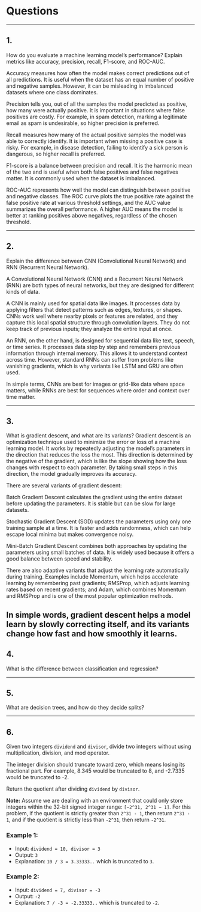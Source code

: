 # Questions

---

## 1.

How do you evaluate a machine learning model’s performance? Explain metrics like accuracy, precision, recall, F1-score, and ROC-AUC.


Accuracy measures how often the model makes correct predictions out of all predictions. It is useful when the dataset has an equal number of positive and negative samples. However, it can be misleading in imbalanced datasets where one class dominates.

Precision tells you, out of all the samples the model predicted as positive, how many were actually positive. It is important in situations where false positives are costly. For example, in spam detection, marking a legitimate email as spam is undesirable, so higher precision is preferred.

Recall measures how many of the actual positive samples the model was able to correctly identify. It is important when missing a positive case is risky. For example, in disease detection, failing to identify a sick person is dangerous, so higher recall is preferred.

F1-score is a balance between precision and recall. It is the harmonic mean of the two and is useful when both false positives and false negatives matter. It is commonly used when the dataset is imbalanced.

ROC-AUC represents how well the model can distinguish between positive and negative classes. The ROC curve plots the true positive rate against the false positive rate at various threshold settings, and the AUC value summarizes the overall performance. A higher AUC means the model is better at ranking positives above negatives, regardless of the chosen threshold.

---

## 2.

Explain the difference between CNN (Convolutional Neural Network) and RNN (Recurrent Neural Network).

A Convolutional Neural Network (CNN) and a Recurrent Neural Network (RNN) are both types of neural networks, but they are designed for different kinds of data.

A CNN is mainly used for spatial data like images. It processes data by applying filters that detect patterns such as edges, textures, or shapes. CNNs work well where nearby pixels or features are related, and they capture this local spatial structure through convolution layers. They do not keep track of previous inputs; they analyze the entire input at once.

An RNN, on the other hand, is designed for sequential data like text, speech, or time series. It processes data step by step and remembers previous information through internal memory. This allows it to understand context across time. However, standard RNNs can suffer from problems like vanishing gradients, which is why variants like LSTM and GRU are often used.

In simple terms, CNNs are best for images or grid-like data where space matters, while RNNs are best for sequences where order and context over time matter.

---

## 3.

What is gradient descent, and what are its variants?
Gradient descent is an optimization technique used to minimize the error or loss of a machine learning model. It works by repeatedly adjusting the model’s parameters in the direction that reduces the loss the most. This direction is determined by the negative of the gradient, which is like the slope showing how the loss changes with respect to each parameter. By taking small steps in this direction, the model gradually improves its accuracy.

There are several variants of gradient descent:

Batch Gradient Descent calculates the gradient using the entire dataset before updating the parameters. It is stable but can be slow for large datasets.

Stochastic Gradient Descent (SGD) updates the parameters using only one training sample at a time. It is faster and adds randomness, which can help escape local minima but makes convergence noisy.

Mini-Batch Gradient Descent combines both approaches by updating the parameters using small batches of data. It is widely used because it offers a good balance between speed and stability.

There are also adaptive variants that adjust the learning rate automatically during training. Examples include Momentum, which helps accelerate learning by remembering past gradients; RMSProp, which adjusts learning rates based on recent gradients; and Adam, which combines Momentum and RMSProp and is one of the most popular optimization methods.

In simple words, gradient descent helps a model learn by slowly correcting itself, and its variants change how fast and how smoothly it learns.
---

## 4.

What is the difference between classification and regression?

---

## 5.

What are decision trees, and how do they decide splits?

---

## 6.

Given two integers `dividend` and `divisor`, divide two integers without using multiplication, division, and mod operator.  

The integer division should truncate toward zero, which means losing its fractional part. For example, 8.345 would be truncated to 8, and -2.7335 would be truncated to -2.  

Return the quotient after dividing `dividend` by `divisor`.  

**Note:** Assume we are dealing with an environment that could only store integers within the 32-bit signed integer range: `[−2^31, 2^31 − 1]`. For this problem, if the quotient is strictly greater than `2^31 - 1`, then return `2^31 - 1`, and if the quotient is strictly less than `-2^31`, then return `-2^31`.

### Example 1:
- Input: `dividend = 10, divisor = 3`  
- Output: `3`  
- Explanation: `10 / 3 = 3.33333..` which is truncated to `3`.

### Example 2:
- Input: `dividend = 7, divisor = -3`  
- Output: `-2`  
- Explanation: `7 / -3 = -2.33333..` which is truncated to `-2`.
